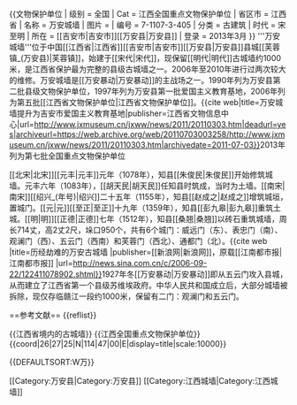 {{文物保护单位
| 级别 = 全国
| Cat = 江西全国重点文物保护单位
| 省区市 = 江西省
| 名称 = 万安城墙
| 图片 = 
| 编号 = 7-1107-3-405
| 分类 = 古建筑
| 时代 = 宋至明
| 所在 = [[吉安市|吉安市]][[万安县|万安县]]
| 登录 = 2013年3月
}}
'''万安城墙'''位于中国[[江西省|江西省]][[吉安市|吉安市]][[万安县|万安县]]县城[[芙蓉镇_(万安县)|芙蓉镇]]，始建于[[宋代|宋代]]，现保留[[明代|明代]]古城墙约1000米，是江西省保护最为完整的县级古城墙之一。2006年至2010年进行过两次较大的维修。万安城墙是[[万安暴动|万安暴动]]的主战场之一。1990年列为万安县第二批县级文物保护单位，1997年列为万安县第一批爱国主义教育基地，2006年列为第五批[[江西省文物保护单位|江西省文物保护单位]]。<ref>{{cite web|title=万安城墙提升为吉安市爱国主义教育基地|publisher=江西省文物信息中心|url=http://www.jxmuseum.cn/jxww/news/2011/20110303.htm|deadurl=yes|archiveurl=https://web.archive.org/web/20110703003258/http://www.jxmuseum.cn/jxww/news/2011/20110303.htm|archivedate=2011-07-03}}</ref>2013年列为第七批全国重点文物保护单位

[[北宋|北宋]][[元丰|元丰]]元年（1078年），知县[[朱俊民|朱俊民]]开始修筑城墙。元丰六年（1083年），[[胡天民|胡天民]]任知县时筑成，当时为土墙。[[南宋|南宋]][[绍兴_(年号)|绍兴]]二十五年（1155年），知县[[赵成之|赵成之]]增筑城垣，置城门。[[元|元]][[至正|至正]]十九年（1359年），知县[[彭九皋|彭九皋]]重筑土城。[[明|明]][[正德|正德]]七年（1512年），知县[[桑翘|桑翘]]以砖石重筑城墙，周长714丈，高2丈2尺，垛口950个，共有6个城门：威远门（东）、表忠门（南）、观澜门（西）、五云门（西南）和芙蓉门（西北）、通都门（北）。<ref>{{cite web |title=历经劫难的万安古城墙 |publisher=[[新浪网|新浪网]]，原载[[江南都市报|江南都市报]] |url=http://news.sina.com.cn/c/2006-09-22/122411078902.shtml}}</ref>1927年冬[[万安暴动|万安暴动]]即从五云门攻入县城，从而建立了江西省第一个县级苏维埃政府。中华人民共和国成立后，大部分城墙被拆除，现仅存临赣江一段约1000米，保留有二门：观澜门和五云门。

==参考文献==
{{reflist}}

{{江西省境内的古城墙}}
{{江西全国重点文物保护单位}}
{{coord|26|27|25|N|114|47|00|E|display=title|scale:10000}}

{{DEFAULTSORT:W万}}

[[Category:万安县|Category:万安县]]
[[Category:江西城墙|Category:江西城墙]]